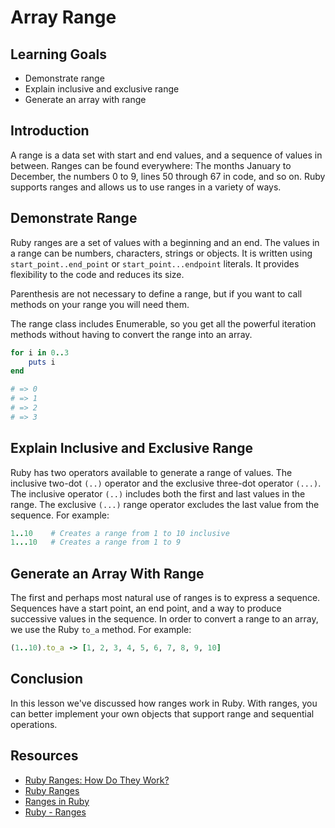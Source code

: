 # Array Range

## Learning Goals

- Demonstrate range
- Explain inclusive and exclusive range
- Generate an array with range

## Introduction

A range is a data set with start and end values, and a sequence of values in
between. Ranges can be found everywhere: The months January to December, the
numbers 0 to 9, lines 50 through 67 in code, and so on. Ruby supports ranges and
allows us to use ranges in a variety of ways. 

## Demonstrate Range

Ruby ranges are a set of values with a beginning and an end. The values in a
range can be numbers, characters, strings or objects. It is written using
`start_point..end_point` or `start_point...endpoint` literals. It provides
flexibility to the code and reduces its size.

Parenthesis are not necessary to define a range, but if you want to call methods
on your range you will need them.

The range class includes Enumerable, so you get all the powerful iteration
methods without having to convert the range into an array.


```ruby
for i in 0..3
    puts i
end

# => 0
# => 1
# => 2
# => 3
```
## Explain Inclusive and Exclusive Range

Ruby has two operators available to generate a range of values. The inclusive
two-dot `(..)` operator and the exclusive three-dot operator `(...)`. The
inclusive operator `(..)` includes both the first and last values in the range.
The exclusive `(...)` range operator excludes the last value from the sequence.
For example:

```ruby
1..10    # Creates a range from 1 to 10 inclusive
1...10   # Creates a range from 1 to 9
```

## Generate an Array With Range

The first and perhaps most natural use of ranges is to express a sequence.
Sequences have a start point, an end point, and a way to produce successive
values in the sequence. In order to convert a range to an array, we use the Ruby
`to_a` method. For example:

```ruby
(1..10).to_a -> [1, 2, 3, 4, 5, 6, 7, 8, 9, 10]
```

## Conclusion

In this lesson we've discussed how ranges work in Ruby. With ranges, you can
better implement your own objects that support range and sequential operations.

## Resources

* [Ruby Ranges: How Do They
  Work?](https://www.rubyguides.com/2016/06/ruby-ranges-how-do-they-work/)
* [Ruby Ranges](https://www.techotopia.com/index.php/Ruby_Ranges)
* [Ranges in Ruby](http://rubylearning.com/satishtalim/ruby_ranges.html)
* [Ruby - Ranges](https://www.tutorialspoint.com/ruby/ruby_ranges.htm)